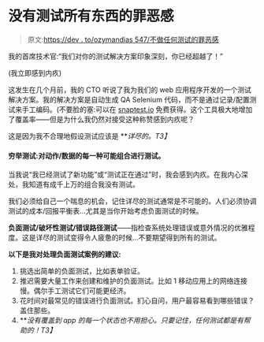# 没有测试所有东西的罪恶感

> 原文:[https://dev . to/ozymandias 547/不做任何测试的罪恶感](https://dev.to/ozymandias547/the-guilt-of-not-testing-everything)

我的首席技术官:“我们对你的测试解决方案印象深刻，你已经超越了！”

(我立即感到内疚)

这发生在几个月前，我的 CTO 听说了我为我们的 web 应用程序开发的一个测试解决方案。我的解决方案是自动生成 QA Selenium 代码，而不是通过记录/配置测试来手工编码。(不要脸的塞:可以在 [snaptest.io](https://www.snaptest.io) 免费获得。这个工具极大地增加了覆盖率——但是为什么我仍然对接受这种称赞感到内疚呢？

这是因为我不合理地假设测试应该是 ***详尽的。*T3】**

#### [](#exhaustive-testing-refers-to-running-a-test-on-every-possible-combination-of-actionsdata)穷举测试:对动作/数据的每一种可能组合进行测试。

当我说“我已经测试了新功能”或“测试正在通过”时，我会感到内疚。在我内心深处，我知道有成千上万的组合我没有测试。

我们必须给自己一个喘息的机会，记住详尽的测试通常是不可能的。人们必须协调测试的成本/回报平衡表…尤其是当你开始考虑负面测试的时候。

**负面测试/破坏性测试/错误路径测试**——指检查系统处理错误或意外情况的优雅程度。这是详尽的测试变得令人疲惫的时候…不要期望得到所有的测试。

**以下是我对处理负面测试案例的建议:**

1.  挑选出简单的负面测试，比如表单验证。
2.  推迟需要大量工作来创建和维护的负面测试。比如 1 移动应用上的网络连接慢。偶尔手工测试它们可能更经济。
3.  花时间对最常见的错误进行负面测试。扪心自问，用户最容易看到哪些错误？盖住那些。
4.  ***没有覆盖到 app 的每一个状态也不用担心。只要记住，任何测试都是有帮助的！*T3】**